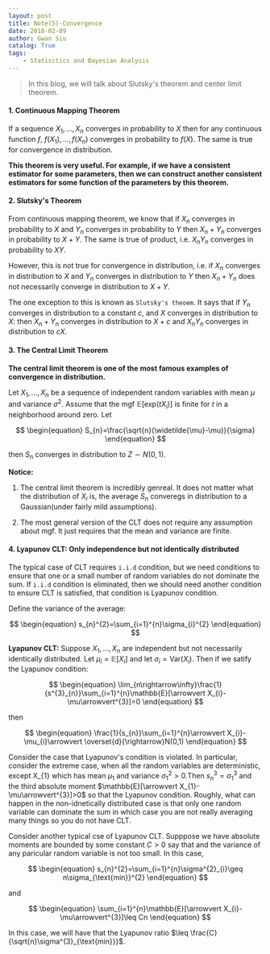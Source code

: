 ```yaml
---
layout: post
title: Note(5)-Convergence
date: 2018-02-09
author: Gwan Siu
catalog: True
tags:
	- Statisctics and Bayesian Analysis
---
```


>  In this blog, we will talk about Slutsky's theorem and center limit theorem.

#### 1. Continuous Mapping Theorem

If a sequence $X_{1},...,X_{n}$ converges in probability to $X$ then for any continuous function $f$, $f(X_{1}),...,f(X_{n})$ converges in probability to $f(X)$. The same is true for convergence in distribution.

**This theorem is very useful. For example, if we have a consistent estimator for some parameters, then we can construct another consistent estimators for some function of the parameters by this theorem.**

#### 2. Slutsky's Theorem

From continuous mapping theorem, we know that if $X_{n}$ converges in probability to $X$ and $Y_{n}$ converges in probability to $Y$ then $X_{n} + Y_{n}$ converges in probability to $X+Y$. The same is true of product, i.e. $X_{n}Y_{n}$ converges in probability to $XY$.

However, this is not true for convergence in distribution, i.e. if $X_{n}$ converges in distribution to $X$ and $Y_{n}$ converges in distribution to $Y$ then $X_{n} + Y_{n}$ does not necessarily converge in distribution to $X+Y$.

The one exception to this is known as `Slutsky's theoem`. It says that if $Y_{n}$ converges in distribution to a constant $c$, and $X$ converges in distribution to $X$: then $X_{n}+Y_{n}$ converges in distribution to $X+c$ and $X_{n}Y_{n}$ converges in distribution to $cX$.

#### 3. The Central Limit Theorem

**The central limit theorem is one of the most famous examples of convergence in distribution.**

Let $X_{1},...,X_{n}$ be a sequence of independent random variables with mean $\mu$ and variance $\sigma^{2}$. Assume that the mgf $\mathbb{E}[\text{exp}(tX_{i})]$ is finite for $t$ in a neighborhood around zero. Let

$$
\begin{equation}
S_{n}=\frac{\sqrt{n}(\widetilde{\mu}-\mu)}{\sigma}
\end{equation}
$$ 

then $S_{n}$ converges in distribution to $Z\sim N(0,1)$.

**Notice:**

1. The central limit theorem is incredibly genreal. It does not matter what the distribution of $X_{i}$ is, the average $S_{n}$ converegs in distribution to a Gaussian(under fairly mild assumptions).

2. The most general version of the CLT does not require any assumption about mgf. It just requires that the mean and variance are finite. 

#### 4. Lyapunov CLT: Only independence but not identically distributed

The typical case of CLT requires `i.i.d` condition, but we need conditions to ensure that one or a small number of random variables do not dominate the sum. If `i.i.d` condition is eliminated, then we should need another condition to ensure CLT is satisfied, that condition is Lyapunov condition.

Define the variance of the average:

$$
\begin{equation}
s_{n}^{2}=\sum_{i=1}^{n}\sigma_{i}^{2}
\end{equation}
$$

**Lyapunov CLT:** Suppose $X_{1},...,X_{n}$ are independent but not necessarily identically distributed. Let $\mu_{i}=\mathbb{E}[X_{i}]$ and let $\sigma_{i}=\text{Var}(X_{i})$. Then if we satify the Lyapunov condition:

$$
\begin{equation}
\lim_{n\rightarrow\infty}\frac{1}{s^{3}_{n}}\sum_{i=1}^{n}\mathbb{E}[\arrowvert X_{i}-\mu\arrowvert^{3}]=0
\end{equation}
$$

then

$$
\begin{equation}
\frac{1}{s_{n}}\sum_{i=1}^{n}\arrowvert X_{i}-\mu_{i}\arrowvert \overset{d}{\rightarrow}N(0,1)
\end{equation}
$$

Consider the case that Lyapunov's condition is violated. In particular, consider the extreme case, when all the random variables are deterministic, except X_{1} which has mean $\mu_{1}$ and variance $\sigma_{1}^{2}>0$.Then $s_{n}^{3}=\sigma_{1}^{3}$ and the third absolute moment $\mathbb{E}[\arrowvert X_{1}-\mu\arrowvert^{3}]>0$ so that the Lyapunov condition. Roughly, what can happen in the non-idnetically distributed case is that only one random variable can dominate the sum in which case you are not really averaging many things so you do not have CLT.

Consider another typical cse of Lyapunov CLT. Supppose we have absolute moments are bounded by some constant $C>0$ say that and the variance of any paricular random variable is not too small. In this case,

$$
\begin{equation}
s_{n}^{2}=\sum_{i=1}^{n}\sigma^{2}_{i}\geq n\sigma_{\text{min}}^{2}
\end{equation}
$$

and 

$$
\begin{equation}
\sum_{i=1}^{n}\mathbb{E}[\arrowvert X_{i}-\mu\arrowvert^{3}]\leq Cn
\end{equation}
$$

In this case, we will have that the Lyapunov ratio $\leq \frac{C}{\sqrt{n}\sigma^{3}_{\text{min}}}$.